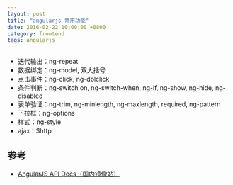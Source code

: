 ```yaml
---
layout: post
title: "angularjs 常用功能"
date: 2016-02-22 10:00:00 +0800
category: frontend
tags: angularjs
---
```


* 迭代输出：ng-repeat
* 数据绑定：ng-model, 双大括号
* 点击事件：ng-click, ng-dblclick
* 条件判断：ng-switch on, ng-switch-when, ng-if, ng-show, ng-hide, ng-disabled
* 表单验证：ng-trim, ng-minlength, ng-maxlength, required, ng-pattern
* 下拉框：ng-options
* 样式：ng-style
* ajax：$http

## 参考
* [AngularJS API Docs（国内镜像站）](http://docs.angularjs.cn/api)
